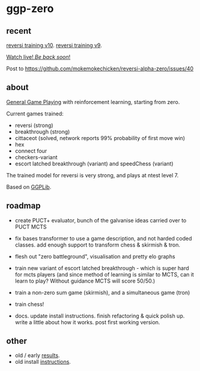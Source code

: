 ggp-zero
========

recent
------

[reversi training v10](https://github.com/ggplib/ggp-zero/blob/dev/doc/reversi_record.md).
[reversi training v9](https://github.com/ggplib/ggp-zero/blob/dev/doc/reversi_record_v9.md).

[Watch live! *Be back soon*!](http://simulated.tech:8800/index.html/)

Post to https://github.com/mokemokechicken/reversi-alpha-zero/issues/40

about
------

[General Game Playing](https://en.wikipedia.org/wiki/General_game_playing) with
reinforcement learning, starting from zero.

Current games trained:

 * reversi (strong)
 * breakthrough (strong)
 * cittaceot (solved, network reports 99% probability of first move win)
 * hex
 * connect four
 * checkers-variant
 * escort latched breakthrough (variant) and speedChess (variant)

The trained model for reversi is very strong, and plays at ntest level 7.

Based on [GGPLib](https://github.com/ggplib/ggplib).


roadmap
-------
 * create PUCT+ evaluator, bunch of the galvanise ideas carried over to PUCT MCTS

 * fix bases transformer to use a game description, and not harded coded classes.  add enough
   support to transform chess & skirmish & tron.

 * flesh out "zero battleground", visualisation and pretty elo graphs

 * train new variant of escort latched breakthrough - which is super hard for mcts players (and
   since method of learning is similar to MCTS, can it learn to play?  Without guidance MCTS will
   score 50/50.)

 * train a non-zero sum game (skirmish), and a simultaneous game (tron)

 * train chess!

 * docs.  update install instructions.  finish refactoring & quick polish up.  write a little about
   how it works.  post first working version.


other
-----
* old / early [results](https://github.com/ggplib/ggp-zero/blob/dev/doc/old_results.md).
* old install [instructions](https://github.com/ggplib/ggp-zero/blob/dev/doc/install.md).
